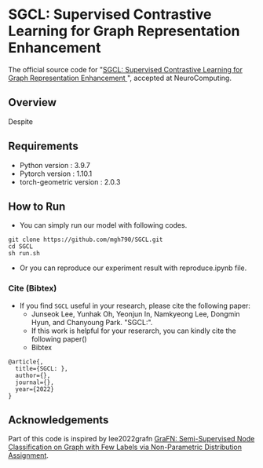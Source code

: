 # SGCL: Supervised Contrastive Learning for Graph Representation Enhancement
The official source code for "<a href="https://">SGCL: Supervised Contrastive Learning for Graph Representation Enhancement </a>", accepted at NeuroComputing.  

## Overview
Despite 

## Requirements
- Python version : 3.9.7
- Pytorch version : 1.10.1
- torch-geometric version : 2.0.3

## How to Run

- You can simply run our model with following codes.

```
git clone https://github.com/mgh790/SGCL.git
cd SGCL
sh run.sh
```
- Or you can reproduce our experiment result with reproduce.ipynb file.

### Cite (Bibtex)
- If you find ``SGCL`` useful in your research, please cite the following paper:
  - Junseok Lee, Yunhak Oh, Yeonjun In, Namkyeong Lee, Dongmin Hyun, and Chanyoung Park. "SGCL:".
  - If this work is helpful for your reserarch, you can kindly cite the following paper()
  - Bibtex
```
@article{,
  title={SGCL: },
  author={},
  journal={},
  year={2022}
}
```

## Acknowledgements

Part of this code is inspired by lee2022grafn [GraFN: Semi-Supervised Node Classification on Graph with Few Labels via Non-Parametric Distribution Assignment](https://github.com/Junseok0207/GraFN).